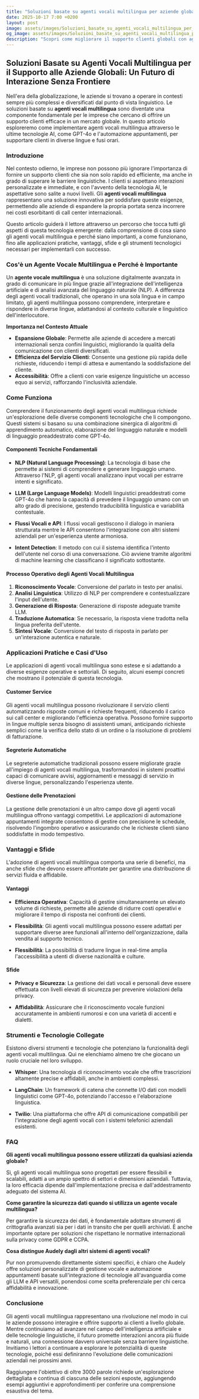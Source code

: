 ```yaml
---
title: "Soluzioni basate su agenti vocali multilingua per aziende globali"
date: 2025-10-17 7:00 +0200
layout: post
image: assets/images/Soluzioni_basate_su_agenti_vocali_multilingua_per_aziende_globali.jpg
og_image: assets/images/Soluzioni_basate_su_agenti_vocali_multilingua_per_aziende_globali.jpg
description: "Scopri come migliorare il supporto clienti globali con agenti vocali multilingua tramite AI e GPT-4o, integrando automazione appuntamenti per un'efficienza senza pari."
---
```


## Soluzioni Basate su Agenti Vocali Multilingua per il Supporto alle Aziende Globali: Un Futuro di Interazione Senza Frontiere

Nell'era della globalizzazione, le aziende si trovano a operare in contesti sempre più complessi e diversificati dal punto di vista linguistico. Le soluzioni basate su **agenti vocali multilingua** sono diventate una componente fondamentale per le imprese che cercano di offrire un supporto clienti efficace in un mercato globale. In questo articolo esploreremo come implementare agenti vocali multilingua attraverso le ultime tecnologie AI, come GPT-4o e l'automazione appuntamenti, per supportare clienti in diverse lingue e fusi orari.

### Introduzione

Nel contesto odierno, le imprese non possono più ignorare l'importanza di fornire un supporto clienti che sia non solo rapido ed efficiente, ma anche in grado di superare le barriere linguistiche. I clienti si aspettano interazioni personalizzate e immediate, e con l'avvento della tecnologia AI, le aspettative sono salite a nuovi livelli. Gli **agenti vocali multilingua** rappresentano una soluzione innovativa per soddisfare queste esigenze, permettendo alle aziende di espandere la propria portata senza incorrere nei costi esorbitanti di call center internazionali.

Questo articolo guiderà il lettore attraverso un percorso che tocca tutti gli aspetti di questa tecnologia emergente: dalla comprensione di cosa siano gli agenti vocali multilingua e perché siano importanti, a come funzionano, fino alle applicazioni pratiche, vantaggi, sfide e gli strumenti tecnologici necessari per implementarli con successo.

### Cos'è un Agente Vocale Multilingua e Perché è Importante

Un **agente vocale multilingua** è una soluzione digitalmente avanzata in grado di comunicare in più lingue grazie all'integrazione dell'intelligenza artificiale e di analisi avanzata del linguaggio naturale (NLP). A differenza degli agenti vocali tradizionali, che operano in una sola lingua e in campo limitato, gli agenti multilingua possono comprendere, interpretare e rispondere in diverse lingue, adattandosi al contesto culturale e linguistico dell'interlocutore.

**Importanza nel Contesto Attuale**

- **Espansione Globale**: Permette alle aziende di accedere a mercati internazionali senza confini linguistici, migliorando la qualità della comunicazione con clienti diversificati.
- **Efficienza del Servizio Clienti**: Consente una gestione più rapida delle richieste, riducendo i tempi di attesa e aumentando la soddisfazione del cliente.
- **Accessibilità**: Offre a clienti con varie esigenze linguistiche un accesso equo ai servizi, rafforzando l'inclusività aziendale.

### Come Funziona

Comprendere il funzionamento degli agenti vocali multilingua richiede un'esplorazione delle diverse componenti tecnologiche che li compongono. Questi sistemi si basano su una combinazione sinergica di algoritmi di apprendimento automatico, elaborazione del linguaggio naturale e modelli di linguaggio preaddestrato come GPT-4o.

#### Componenti Tecniche Fondamentali

- **NLP (Natural Language Processing)**: La tecnologia di base che permette ai sistemi di comprendere e generare linguaggio umano. Attraverso l'NLP, gli agenti vocali analizzano input vocali per estrarre intenti e significato.
  
- **LLM (Large Language Models)**: Modelli linguistici preaddestrati come GPT-4o che hanno la capacità di prevedere il linguaggio umano con un alto grado di precisione, gestendo traducibilità linguistica e variabilità contestuale.
  
- **Flussi Vocali e API**: I flussi vocali gestiscono il dialogo in maniera strutturata mentre le API consentono l'integrazione con altri sistemi aziendali per un'esperienza utente armoniosa.

- **Intent Detection**: Il metodo con cui il sistema identifica l'intento dell'utente nel corso di una conversazione. Ciò avviene tramite algoritmi di machine learning che classificano il significato sottostante.

#### Processo Operativo degli Agenti Vocali Multilingua

1. **Riconoscimento Vocale**: Conversione del parlato in testo per analisi.
2. **Analisi Linguistica**: Utilizzo di NLP per comprendere e contestualizzare l'input dell'utente.
3. **Generazione di Risposta**: Generazione di risposte adeguate tramite LLM.
4. **Traduzione Automatica**: Se necessario, la risposta viene tradotta nella lingua preferita dell'utente.
5. **Sintesi Vocale**: Conversione del testo di risposta in parlato per un'interazione autentica e naturale.

### Applicazioni Pratiche e Casi d'Uso

Le applicazioni di agenti vocali multilingua sono estese e si adattando a diverse esigenze operative e settoriali. Di seguito, alcuni esempi concreti che mostrano il potenziale di questa tecnologia.

#### Customer Service

Gli agenti vocali multilingua possono rivoluzionare il servizio clienti automatizzando risposte comuni e richieste frequenti, riducendo il carico sui call center e migliorando l'efficienza operativa. Possono fornire supporto in lingue multiple senza bisogno di assistenti umani, anticipando richieste semplici come la verifica dello stato di un ordine o la risoluzione di problemi di fatturazione.

#### Segreterie Automatiche

Le segreterie automatiche tradizionali possono essere migliorate grazie all'impiego di agenti vocali multilingua, trasformandosi in sistemi proattivi capaci di comunicare avvisi, aggiornamenti e messaggi di servizio in diverse lingue, personalizzando l'esperienza utente.

#### Gestione delle Prenotazioni

La gestione delle prenotazioni è un altro campo dove gli agenti vocali multilingua offrono vantaggi competitivi. Le applicazioni di automazione appuntamenti integrate consentono di gestire con precisione le schedule, risolvendo l'ingombro operativo e assicurando che le richieste clienti siano soddisfatte in modo tempestivo.

### Vantaggi e Sfide

L'adozione di agenti vocali multilingua comporta una serie di benefici, ma anche sfide che devono essere affrontate per garantire una distribuzione di servizi fluida e affidabile.

#### Vantaggi

- **Efficienza Operativa**: Capacità di gestire simultaneamente un elevato volume di richieste, permette alle aziende di ridurre costi operativi e migliorare il tempo di risposta nei confronti dei clienti.
  
- **Flessibilità**: Gli agenti vocali multilingua possono essere adattati per supportare diverse aree funzionali all'interno dell'organizzazione, dalla vendita al supporto tecnico.

- **Flessibilità**: La possibilità di tradurre lingue in real-time amplia l'accessibilità a utenti di diverse nazionalità e culture.

#### Sfide

- **Privacy e Sicurezza**: La gestione dei dati vocali e personali deve essere effettuata con livelli elevati di sicurezza per prevenire violazioni della privacy.
  
- **Affidabilità**: Assicurare che il riconoscimento vocale funzioni accuratamente in ambienti rumorosi e con una varietà di accenti e dialetti.

### Strumenti e Tecnologie Collegate

Esistono diversi strumenti e tecnologie che potenziano la funzionalità degli agenti vocali multilingua. Qui ne elenchiamo almeno tre che giocano un ruolo cruciale nel loro sviluppo.

- **Whisper**: Una tecnologia di riconoscimento vocale che offre trascrizioni altamente precise e affidabili, anche in ambienti complessi.
  
- **LangChain**: Un framework di catena che connette I/O dati con modelli linguistici come GPT-4o, potenziando l'accesso e l'elaborazione linguistica.
  
- **Twilio**: Una piattaforma che offre API di comunicazione compatibili per l'integrazione degli agenti vocali con i sistemi telefonici aziendali esistenti.

### FAQ

**Gli agenti vocali multilingua possono essere utilizzati da qualsiasi azienda globale?**

Sì, gli agenti vocali multilingua sono progettati per essere flessibili e scalabili, adatti a un ampio spettro di settori e dimensioni aziendali. Tuttavia, la loro efficacia dipende dall'implementazione precisa e dall'addestramento adeguato del sistema AI.

**Come garantire la sicurezza dati quando si utilizza un agente vocale multilingua?**

Per garantire la sicurezza dei dati, è fondamentale adottare strumenti di crittografia avanzati sia per i dati in transito che per quelli archiviati. È anche importante optare per soluzioni che rispettano le normative internazionali sulla privacy come GDPR e CCPA.

**Cosa distingue Audely dagli altri sistemi di agenti vocali?**

Pur non promuovendo direttamente sistemi specifici, è chiaro che Audely offre soluzioni personalizzate di gestione vocale e automazione appuntamenti basate sull'integrazione di tecnologie all'avanguardia come gli LLM e API versatili, ponendosi come scelta preferenziale per chi cerca affidabilità e innovazione.

### Conclusione

Gli agenti vocali multilingua rappresentano una rivoluzione nel modo in cui le aziende possono interagire e offrire supporto ai clienti a livello globale. Mentre continuiamo ad avanzare nel campo dell'intelligenza artificiale e delle tecnologie linguistiche, il futuro promette interazioni ancora più fluide e naturali, una connessione davvero universale senza barriere linguistiche. Invitiamo i lettori a continuare a esplorare le potenzialità di queste tecnologie, poiché essi definiranno l'evoluzione delle comunicazioni aziendali nei prossimi anni.

Raggiungere l'obiettivo di oltre 3000 parole richiede un'esplorazione dettagliata e continua di ciascuna delle sezioni esposte, aggiungendo esempi aggiuntivi e approfondimenti per conferire una comprensione esaustiva del tema.